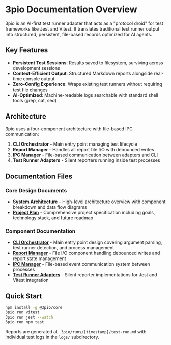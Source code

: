 # 3pio Documentation Overview

3pio is an AI-first test runner adapter that acts as a "protocol droid" for test frameworks like Jest and Vitest. It translates traditional test runner output into structured, persistent, file-based records optimized for AI agents.

## Key Features

- **Persistent Test Sessions**: Results saved to filesystem, surviving across development sessions
- **Context-Efficient Output**: Structured Markdown reports alongside real-time console output  
- **Zero-Config Experience**: Wraps existing test runners without requiring test file changes
- **AI-Optimized**: Machine-readable logs searchable with standard shell tools (grep, cat, sed)

## Architecture

3pio uses a four-component architecture with file-based IPC communication:

1. **CLI Orchestrator** - Main entry point managing test lifecycle
2. **Report Manager** - Handles all report file I/O with debounced writes
3. **IPC Manager** - File-based communication between adapters and CLI
4. **Test Runner Adapters** - Silent reporters running inside test processes

## Documentation Files

### Core Design Documents

- **[System Architecture](./system-architecture.md)** - High-level architecture overview with component breakdown and data flow diagrams
- **[Project Plan](./project-plan.md)** - Comprehensive project specification including goals, technology stack, and future roadmap

### Component Documentation

- **[CLI Orchestrator](./cli-orchestrator.md)** - Main entry point design covering argument parsing, test runner detection, and process management
- **[Report Manager](./report-manager.md)** - File I/O component handling debounced writes and report state management
- **[IPC Manager](./ipc-manager.md)** - File-based event communication system between processes
- **[Test Runner Adapters](./test-runner-adapter.md)** - Silent reporter implementations for Jest and Vitest integration

## Quick Start

```bash
npm install -g @3pio/core
3pio run vitest
3pio run jest --watch
3pio run npm test
```

Reports are generated at `.3pio/runs/[timestamp]/test-run.md` with individual test logs in the `logs/` subdirectory.
